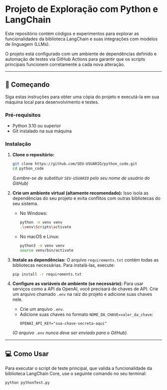 # Projeto de Exploração com Python e LangChain

Este repositório contém códigos e experimentos para explorar as funcionalidades da biblioteca LangChain e suas integrações com modelos de linguagem (LLMs).

O projeto está configurado com um ambiente de dependências definido e automação de testes via GitHub Actions para garantir que os scripts principais funcionem corretamente a cada nova alteração.

---

## 🚀 Começando

Siga estas instruções para obter uma cópia do projeto e executá-la em sua máquina local para desenvolvimento e testes.

### Pré-requisitos

*   Python 3.10 ou superior
*   Git instalado na sua máquina

### Instalação

1.  **Clone o repositório:**
    ```sh
    git clone https://github.com/SEU-USUARIO/python_code.git
    cd python_code
    ```
    *(Lembre-se de substituir `SEU-USUARIO` pelo seu nome de usuário do GitHub)*

2.  **Crie um ambiente virtual (altamente recomendado):**
    Isso isola as dependências do seu projeto e evita conflitos com outras bibliotecas do seu sistema.
    
    *   No Windows:
        ```sh
        python -m venv venv
        .\venv\Scripts\activate
        ```
    *   No macOS e Linux:
        ```sh
        python3 -m venv venv
        source venv/bin/activate
        ```

3.  **Instale as dependências:**
    O arquivo `requirements.txt` contém todas as bibliotecas necessárias. Para instalá-las, execute:
    ```sh
    pip install -r requirements.txt
    ```

4.  **Configure as variáveis de ambiente (se necessário):**
    Para usar serviços como a API da OpenAI, você precisará de chaves de API. Crie um arquivo chamado `.env` na raiz do projeto e adicione suas chaves nele.
    
    *   Crie um arquivo `.env`.
    *   Adicione suas chaves no formato `NOME_DA_CHAVE=valor_da_chave`:
        ```
        OPENAI_API_KEY="sua-chave-secreta-aqui"
        ```
    *(O arquivo `.env` nunca deve ser enviado para o GitHub).*

---

## 💻 Como Usar

Para executar o script de teste principal, que valida a funcionalidade da biblioteca LangChain Core, use o seguinte comando no seu terminal:

```sh
python pythonTest.py

